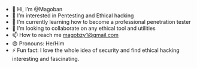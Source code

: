 - 👋 Hi, I’m @Magoban
- 👀 I’m interested in Pentesting and Ethical hacking 
- 🌱 I’m currently learning how to become a professional penetration tester
- 💞️ I’m looking to collaborate on any ethical tool and utilities
- 📫 How to reach me magobzy1@gmail.com
- 😄 Pronouns: He/Him
- ⚡ Fun fact: I love the whole idea of security and find ethical hacking interesting and fascinating.

<!---
Magoban/Magoban is a ✨ special ✨ repository because its `README.md` (this file) appears on your GitHub profile.
You can click the Preview link to take a look at your changes.
--->
